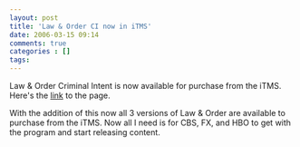 ```yaml
---
layout: post
title: 'Law & Order CI now in iTMS'
date: 2006-03-15 09:14
comments: true
categories : []
tags:
---
```

Law & Order Criminal Intent is now available for purchase from the iTMS. Here's the <a href="http://phobos.apple.com/WebObjects/MZStore.woa/wa/viewAlbum?id=130096706&s=143441">link</a> to the page.

With the addition of this now all 3 versions of Law & Order are available to purchase from the iTMS. Now all I need is for CBS, FX, and HBO to get with the program and start releasing content.

